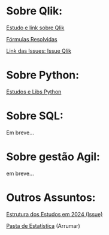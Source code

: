 # Sobre Qlik:

[Estudo e link sobre Qlik](/QLIK/Estudos%20Qlik.md)

[Fórmulas Resolvidas](/QLIK/Formulas%20resolvidas.md)

[Link das Issues: Issue Qlik](https://github.com/CaioGunz/Study/issues/2#issue-2057726169)

# Sobre Python:
[Estudos e Libs Python](/PYTHON/Estudos%20e%20Libs%20Python.md)

# Sobre SQL:
Em breve...

# Sobre gestão Agil:
em breve...

# Outros Assuntos:
[Estrutura dos Estudos em 2024 (Issue)](https://github.com/CaioGunz/Study/issues/1#issue-2057441700)

[Pasta de Estatística](/OUTROS%20ASSUNTOS/ESTATISTICA/) (Arrumar)

